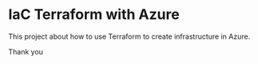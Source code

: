 IaC Terraform with Azure
========================

This project about how to use Terraform to create infrastructure in Azure.

Thank you
